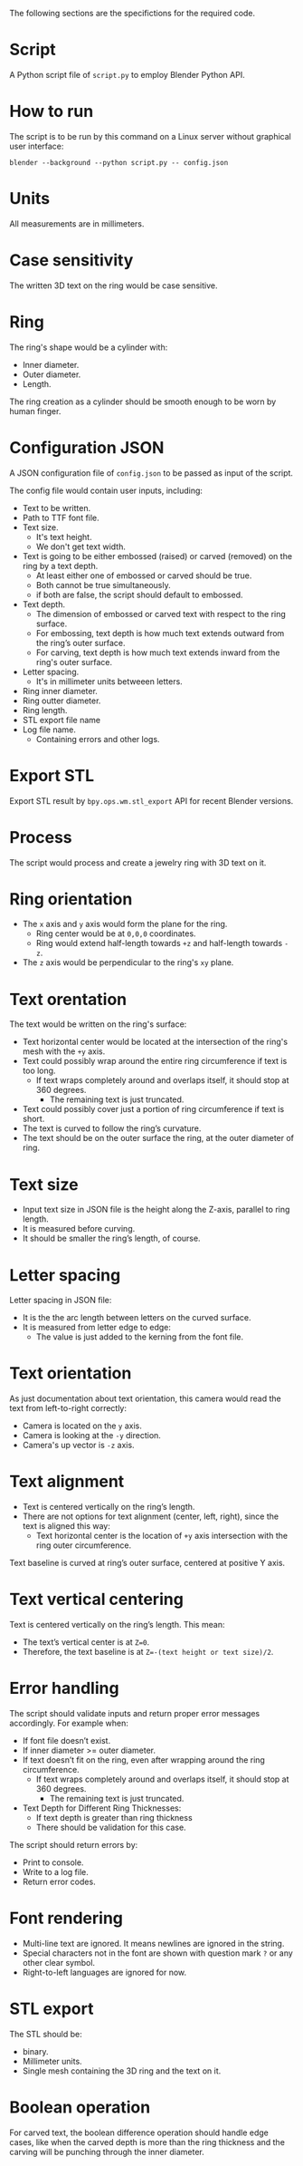 The following sections are the specifictions for the required code.

# Script

A Python script file of `script.py` to employ Blender Python API.

# How to run

The script is to be run by this command on a Linux server without graphical user interface:

```
blender --background --python script.py -- config.json
```

# Units

All measurements are in millimeters.

# Case sensitivity

The written 3D text on the ring would be case sensitive.

# Ring

The ring's shape would be a cylinder with:

* Inner diameter.
* Outer diameter.
* Length.

The ring creation as a cylinder should be smooth enough to be worn by human finger.

# Configuration JSON

A JSON configuration file of `config.json` to be passed as input of the script.

The config file would contain user inputs, including:

* Text to be written.
* Path to TTF font file.
* Text size.
   * It's text height.
   * We don't get text width.
* Text is going to be either embossed (raised) or carved (removed) on the ring by a text depth.
   * At least either one of embossed or carved should be true.
   * Both cannot be true simultaneously.
   * if both are false, the script should default to embossed.
* Text depth.
   * The dimension of embossed or carved text with respect to the ring surface.
   * For embossing, text depth is how much text extends outward from the ring’s outer surface.
   * For carving, text depth is how much text extends inward from the ring's outer surface.
* Letter spacing.
   * It's in millimeter units betweeen letters.
* Ring inner diameter.
* Ring outter diameter.
* Ring length.
* STL export file name
* Log file name.
   * Containing errors and other logs.

# Export STL

Export STL result by `bpy.ops.wm.stl_export` API for recent Blender versions.

# Process

The script would process and create a jewelry ring with 3D text on it.

# Ring orientation

* The `x` axis and `y` axis would form the plane for the ring.
   * Ring center would be at `0,0,0` coordinates.
   * Ring would extend half-length towards `+z` and half-length towards `-z`.
* The `z` axis would be perpendicular to the ring's `xy` plane.

# Text orentation

The text would be written on the ring's surface:

* Text horizontal center would be located at the intersection of the ring's mesh with the `+y` axis.
* Text could possibly wrap around the entire ring circumference if text is too long.
   * If text wraps completely around and overlaps itself, it should stop at 360 degrees.
      * The remaining text is just truncated.
* Text could possibly cover just a portion of ring circumference if text is short.
* The text is curved to follow the ring’s curvature.
* The text should be on the outer surface the ring, at the outer diameter of ring.

# Text size

* Input text size in JSON file is the height along the Z-axis, parallel to ring length.
* It is measured before curving.
* It should be smaller the ring’s length, of course.

# Letter spacing

Letter spacing in JSON file:

* It is the the arc length between letters on the curved surface.
* It is measured from letter edge to edge:
   * The value is just added to the kerning from the font file.

# Text orientation

As just documentation about text orientation, this camera would read the text from left-to-right correctly:

* Camera is located on the `y` axis.
* Camera is looking at the `-y` direction.
* Camera's up vector is `-z` axis.

# Text alignment

* Text is centered vertically on the ring’s length.
* There are not options for text alignment (center, left, right), since the text is aligned this way:
   * Text horizontal center is the location of `+y` axis intersection with the ring outer circumference.

Text baseline is curved at ring’s outer surface, centered at positive Y axis.

# Text vertical centering

Text is centered vertically on the ring’s length. This mean:

* The text’s vertical center is at `Z=0`.
* Therefore, the text baseline is at `Z=-(text height or text size)/2`.

# Error handling

The script should validate inputs and return proper error messages accordingly. For example when:

* If font file doesn’t exist.
* If inner diameter >= outer diameter.
* If text doesn’t fit on the ring, even after wrapping around the ring circumference.
   * If text wraps completely around and overlaps itself, it should stop at 360 degrees.
      * The remaining text is just truncated.
* Text Depth for Different Ring Thicknesses:
   * If text depth is greater than ring thickness
   * There should be validation for this case.

The script should return errors by:

* Print to console.
* Write to a log file.
* Return error codes.

# Font rendering

* Multi-line text are ignored. It means newlines are ignored in the string.
* Special characters not in the font are shown with question mark `?` or any other clear symbol.
* Right-to-left languages are ignored for now.

# STL export

The STL should be:

* binary.
* Millimeter units.
* Single mesh containing the 3D ring and the text on it.

# Boolean operation

For carved text, the boolean difference operation should handle edge cases, like when the carved depth is more than the ring thickness and the carving will be punching through the inner diameter.
